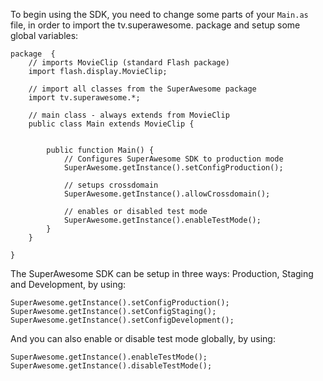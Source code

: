 To begin using the SDK, you need to change some parts of your `Main.as` file, in order to import the tv.superawesome. package and setup some global variables:

```
package  {
	// imports MovieClip (standard Flash package)
	import flash.display.MovieClip;

	// import all classes from the SuperAwesome package
	import tv.superawesome.*;
	
	// main class - always extends from MovieClip
	public class Main extends MovieClip {
		
		
		public function Main() {
			// Configures SuperAwesome SDK to production mode
			SuperAwesome.getInstance().setConfigProduction();

			// setups crossdomain
			SuperAwesome.getInstance().allowCrossdomain();

			// enables or disabled test mode
			SuperAwesome.getInstance().enableTestMode();
		}
	}
	
}
```

The SuperAwesome SDK can be setup in three ways: Production, Staging and Development, by using:

```
SuperAwesome.getInstance().setConfigProduction();
SuperAwesome.getInstance().setConfigStaging();
SuperAwesome.getInstance().setConfigDevelopment();

```

And you can also enable or disable test mode globally, by using:

```
SuperAwesome.getInstance().enableTestMode();
SuperAwesome.getInstance().disableTestMode();

```




